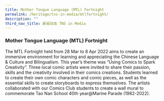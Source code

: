 ```yaml
---
title: Mother Tongue Language (MTL) Fortnight
permalink: /heritage/tns-in-media/mtlfortnight/
description: ""
third_nav_title: 新闻动态 TNS in Media
---
```

### Mother Tongue Language (MTL) Fortnight

The MTL Fortnight held from 28 Mar to 8 Apr 2022 aims to create an immersive environment for learning and appreciating the Chinese Language & Culture and Bilingualism. This year’s theme was “Using Comics to Spark Creativity”. Three local comic artists were invited to share their passion, skills and the creativity involved in their comics creations. Students learned to create their own comic characters and comic pieces, as well as the essential skills to create storyboards to express themselves. The artists collaborated with our Comics Club students to create a wall mural to commemorate Tao Nan School 40th year@Marine Parade (1982-2022). 